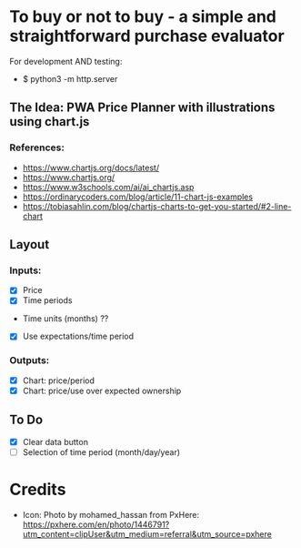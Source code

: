 # To buy or not to buy - a simple and straightforward purchase evaluator 

For development AND testing: 
- $ python3 -m http.server

## The Idea: PWA Price Planner with illustrations using chart.js

### References:
- https://www.chartjs.org/docs/latest/
- https://www.chartjs.org/
- https://www.w3schools.com/ai/ai_chartjs.asp
- https://ordinarycoders.com/blog/article/11-chart-js-examples
- https://tobiasahlin.com/blog/chartjs-charts-to-get-you-started/#2-line-chart

## Layout

### Inputs:
- [X] Price
- [X] Time periods
- Time units (months) ??
- [X] Use expectations/time period

### Outputs:
- [X] Chart: price/period
- [X] Chart: price/use over expected ownership

## To Do

- [X] Clear data button
- [ ] Selection of time period (month/day/year)

# Credits

- Icon: Photo by mohamed_hassan from PxHere: https://pxhere.com/en/photo/1446791?utm_content=clipUser&utm_medium=referral&utm_source=pxhere
